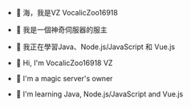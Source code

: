 - 👋 海，我是VZ VocalicZoo16918
- 👀 我是一個神奇伺服器的服主
- 🌱 我正在學習Java、Node.js/JavaScript 和 Vue.js

- 👋 Hi, I'm VocalicZoo16918 VZ
- 👀 I'm a magic server's owner
- 🌱 I'm learning Java, Node.js/JavaScript and Vue.js


<!---
VZServer/VZServer is a ✨ special ✨ repository because its `README.md` (this file) appears on your GitHub profile.
You can click the Preview link to take a look at your changes.
--->
